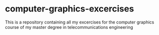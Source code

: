 # computer-graphics-excercises
This is a repository containing all my excercises for the computer graphics course of my master degree in telecommunications engineering
